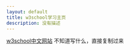 ```yaml
---
layout: default
title: w3school学习主页
description: 没有描述
---
```


[w3school中文网站](https://www.w3school.com.cn/)
不知道写什么，直接复制过来